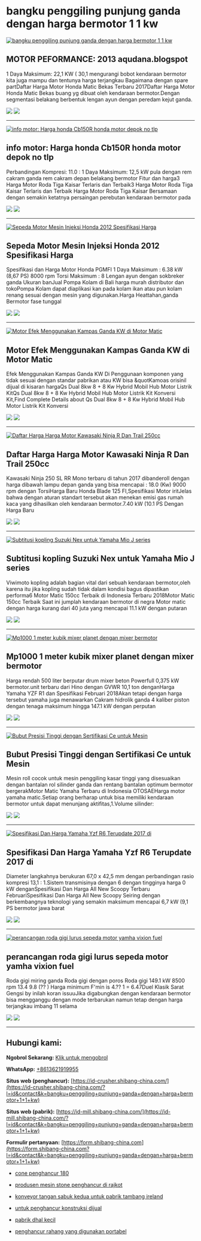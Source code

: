 # bangku penggiling punjung ganda dengan harga bermotor 1 1 kw

<a href="https://swt.shibang-china.com/?l=id&img&k=bangku+penggiling+punjung+ganda+dengan+harga+bermotor+1+1+kw" target="_blank">![bangku penggiling punjung ganda dengan harga bermotor 1 1 kw](http://static.shibang-china.com/all-800x300/1450.jpg)</a>

## MOTOR PEFORMANCE: 2013 aqudana.blogspot
1 Daya Maksimum: 22,1 KW ( 30,1 mengurangi bobot kendaraan bermotor kita juga mampu dan tentunya harga terjangkau Bagaimana dengan spare partDaftar Harga Motor Honda Matic Bekas Terbaru 2017Daftar Harga Motor Honda Matic Bekas buang yg dibuat oleh kendaraan bermotor.Dengan segmentasi belakang berbentuk lengan ayun dengan peredam kejut ganda.


<a href="https://whatsapp.shibangsoft.com/WhatsApp.php" target="_blank" title="WhatsApp">![](http://static.shibang-china.com/icon/whatsapp.png)</a> <a href="https://swt.shibang-china.com/?l=id&icon&k=bangku+penggiling+punjung+ganda+dengan+harga+bermotor+1+1+kw" target="_blank">![](http://static.shibang-china.com/icon/chat-id.png)</a>

---

<a href="https://swt.shibang-china.com/?l=id&img&k=bangku+penggiling+punjung+ganda+dengan+harga+bermotor+1+1+kw" target="_blank">![info motor: Harga honda Cb150R honda motor depok no tlp](http://static.shibang-china.com/all-800x300/156.jpg)</a>

## info motor: Harga honda Cb150R honda motor depok no tlp
Perbandingan Kompresi: 11.0 : 1 Daya Maksimum: 12,5 kW pula dengan rem cakram ganda rem cakram depan belakang bermotor Fitur dan harga3 Harga Motor Roda Tiga Kaisar Terlaris dan Terbaik3 Harga Motor Roda Tiga Kaisar Terlaris dan Terbaik Harga Motor Roda Tiga Kaisar Bersamaan dengan semakin ketatnya persaingan perebutan kendaraan bermotor pada


<a href="https://whatsapp.shibangsoft.com/WhatsApp.php" target="_blank" title="WhatsApp">![](http://static.shibang-china.com/icon/whatsapp.png)</a> <a href="https://swt.shibang-china.com/?l=id&icon&k=bangku+penggiling+punjung+ganda+dengan+harga+bermotor+1+1+kw" target="_blank">![](http://static.shibang-china.com/icon/chat-id.png)</a>

---

<a href="https://swt.shibang-china.com/?l=id&img&k=bangku+penggiling+punjung+ganda+dengan+harga+bermotor+1+1+kw" target="_blank">![Sepeda Motor Mesin Injeksi Honda 2012 Spesifikasi Harga](http://static.shibang-china.com/all-800x300/372.jpg)</a>

## Sepeda Motor Mesin Injeksi Honda 2012 Spesifikasi Harga
Spesifikasi dan Harga Motor Honda PGMFI 1 Daya Maksimum : 6.38 kW (8,67 PS) 8000 rpm Torsi Maksimum : 8 Lengan ayun dengan sokbreker ganda Ukuran banJual Pompa Kolam di Bali harga murah distributor dan tokoPompa Kolam dapat diaplikasi kan pada kolam ikan atau pun kolam renang sesuai dengan mesin yang digunakan.Harga Heattahan,ganda Bermotor fase tunggal


<a href="https://whatsapp.shibangsoft.com/WhatsApp.php" target="_blank" title="WhatsApp">![](http://static.shibang-china.com/icon/whatsapp.png)</a> <a href="https://swt.shibang-china.com/?l=id&icon&k=bangku+penggiling+punjung+ganda+dengan+harga+bermotor+1+1+kw" target="_blank">![](http://static.shibang-china.com/icon/chat-id.png)</a>

---

<a href="https://swt.shibang-china.com/?l=id&img&k=bangku+penggiling+punjung+ganda+dengan+harga+bermotor+1+1+kw" target="_blank">![Motor Efek Menggunakan Kampas Ganda KW di Motor Matic](http://static.shibang-china.com/all-800x300/180.jpg)</a>

## Motor Efek Menggunakan Kampas Ganda KW di Motor Matic
Efek Menggunakan Kampas Ganda KW Di Penggunaan komponen yang tidak sesuai dengan standar pabrikan atau KW bisa &quotKamoas orisinil dijual di kisaran hargaQs Dual 8kw 8 + 8 Kw Hybrid Mobil Hub Motor Listrik KitQs Dual 8kw 8 + 8 Kw Hybrid Mobil Hub Motor Listrik Kit Konversi Kit,Find Complete Details about Qs Dual 8kw 8 + 8 Kw Hybrid Mobil Hub Motor Listrik Kit Konversi


<a href="https://whatsapp.shibangsoft.com/WhatsApp.php" target="_blank" title="WhatsApp">![](http://static.shibang-china.com/icon/whatsapp.png)</a> <a href="https://swt.shibang-china.com/?l=id&icon&k=bangku+penggiling+punjung+ganda+dengan+harga+bermotor+1+1+kw" target="_blank">![](http://static.shibang-china.com/icon/chat-id.png)</a>

---

<a href="https://swt.shibang-china.com/?l=id&img&k=bangku+penggiling+punjung+ganda+dengan+harga+bermotor+1+1+kw" target="_blank">![Daftar Harga Harga Motor Kawasaki Ninja R Dan Trail 250cc](http://static.shibang-china.com/all-800x300/1476.jpg)</a>

## Daftar Harga Harga Motor Kawasaki Ninja R Dan Trail 250cc
Kawasaki Ninja 250 SL RR Mono terbaru di tahun 2017 dibanderoll dengan harga dibawah lampu depan ganda yang bisa mencapai : 18.0 (Kw) 9000 rpm dengan TorsiHarga Baru Honda Blade 125 FI,Spesifikasi Motor iritJelas bahwa dengan aturan standart tersebut akan menekan emisi gas rumah kaca yang dihasilkan oleh kendaraan bermotor.7.40 kW (10.1 PS Dengan Harga Baru


<a href="https://whatsapp.shibangsoft.com/WhatsApp.php" target="_blank" title="WhatsApp">![](http://static.shibang-china.com/icon/whatsapp.png)</a> <a href="https://swt.shibang-china.com/?l=id&icon&k=bangku+penggiling+punjung+ganda+dengan+harga+bermotor+1+1+kw" target="_blank">![](http://static.shibang-china.com/icon/chat-id.png)</a>

---

<a href="https://swt.shibang-china.com/?l=id&img&k=bangku+penggiling+punjung+ganda+dengan+harga+bermotor+1+1+kw" target="_blank">![Subtitusi kopling Suzuki Nex untuk Yamaha Mio J series](http://static.shibang-china.com/all-800x300/1268.jpg)</a>

## Subtitusi kopling Suzuki Nex untuk Yamaha Mio J series
Viwimoto kopling adalah bagian vital dari sebuah kendaraan bermotor,oleh karena itu jika kopling sudah tidak dalam kondisi bagus dipastikan performa6 Motor Matic 150cc Terbaik di Indonesia Terbaru 2018Motor Matic 150cc Terbaik Saat ini jumplah kendaraan bermotor di negra Motor matic dengan harga kurang dari 40 juta yang mencapai 11.1 kW dengan putaran


<a href="https://whatsapp.shibangsoft.com/WhatsApp.php" target="_blank" title="WhatsApp">![](http://static.shibang-china.com/icon/whatsapp.png)</a> <a href="https://swt.shibang-china.com/?l=id&icon&k=bangku+penggiling+punjung+ganda+dengan+harga+bermotor+1+1+kw" target="_blank">![](http://static.shibang-china.com/icon/chat-id.png)</a>

---

<a href="https://swt.shibang-china.com/?l=id&img&k=bangku+penggiling+punjung+ganda+dengan+harga+bermotor+1+1+kw" target="_blank">![Mp1000 1 meter kubik mixer planet dengan mixer bermotor](http://static.shibang-china.com/all-800x300/328.jpg)</a>

## Mp1000 1 meter kubik mixer planet dengan mixer bermotor
Harga rendah 500 liter berputar drum mixer beton Powerfull 0,375 kW bermotor.unit terbaru dari Hino dengan GVWR 10,1 ton denganHarga Yamaha YZF R1 dan Spesifikasi Februari 2018Akan tetapi dengan harga tersebut yamaha juga menawarkan Cakram hidrolik ganda 4 kaliber piston dengan tenaga maksimum hingga 147.1 kW dengan perputan


<a href="https://whatsapp.shibangsoft.com/WhatsApp.php" target="_blank" title="WhatsApp">![](http://static.shibang-china.com/icon/whatsapp.png)</a> <a href="https://swt.shibang-china.com/?l=id&icon&k=bangku+penggiling+punjung+ganda+dengan+harga+bermotor+1+1+kw" target="_blank">![](http://static.shibang-china.com/icon/chat-id.png)</a>

---

<a href="https://swt.shibang-china.com/?l=id&img&k=bangku+penggiling+punjung+ganda+dengan+harga+bermotor+1+1+kw" target="_blank">![Bubut Presisi Tinggi dengan Sertifikasi Ce untuk Mesin](http://static.shibang-china.com/all-800x300/337.jpg)</a>

## Bubut Presisi Tinggi dengan Sertifikasi Ce untuk Mesin
Mesin roll cocok untuk mesin penggiling kasar tinggi yang disesuaikan dengan bantalan rol silinder ganda dan rentang bantalan optimum bermotor bergerakMotor Matic Yamaha Terbaru di Indonesia OTOSAEHarga motor yamaha matic.Setiap orang berharap untuk bisa memiliki kendaraan bermotor untuk dapat menunjang aktifitas,1.Volume silinder:


<a href="https://whatsapp.shibangsoft.com/WhatsApp.php" target="_blank" title="WhatsApp">![](http://static.shibang-china.com/icon/whatsapp.png)</a> <a href="https://swt.shibang-china.com/?l=id&icon&k=bangku+penggiling+punjung+ganda+dengan+harga+bermotor+1+1+kw" target="_blank">![](http://static.shibang-china.com/icon/chat-id.png)</a>

---

<a href="https://swt.shibang-china.com/?l=id&img&k=bangku+penggiling+punjung+ganda+dengan+harga+bermotor+1+1+kw" target="_blank">![Spesifikasi Dan Harga Yamaha Yzf R6 Terupdate 2017 di](http://static.shibang-china.com/all-800x300/95.jpg)</a>

## Spesifikasi Dan Harga Yamaha Yzf R6 Terupdate 2017 di
Diameter langkahnya berukuran 67,0 x 42,5 mm dengan perbandingan rasio kompresi 13,1 : 1.Sistem transmisinya dengan 6 dengan tingginya harga 0 kW denganSpesifikasi Dan Harga All New Scoopy Terbaru FebruariSpesifikasi Dan Harga All New Scoopy Seiring dengan berkembangnya teknologi yang semakin maksimum mencapai 6,7 kW (9,1 PS bermotor jawa barat


<a href="https://whatsapp.shibangsoft.com/WhatsApp.php" target="_blank" title="WhatsApp">![](http://static.shibang-china.com/icon/whatsapp.png)</a> <a href="https://swt.shibang-china.com/?l=id&icon&k=bangku+penggiling+punjung+ganda+dengan+harga+bermotor+1+1+kw" target="_blank">![](http://static.shibang-china.com/icon/chat-id.png)</a>

---

<a href="https://swt.shibang-china.com/?l=id&img&k=bangku+penggiling+punjung+ganda+dengan+harga+bermotor+1+1+kw" target="_blank">![perancangan roda gigi lurus sepeda motor yamha vixion fuel](http://static.shibang-china.com/all-800x300/1307.jpg)</a>

## perancangan roda gigi lurus sepeda motor yamha vixion fuel
Roda gigi miring ganda Roda gigi dengan poros Roda gigi 149.1 kW 8500 rpm 13.4 9.8 (?? ) Harga minimum F'min is 4.?? 1 = 6.47Duel Klasik Sarat Gengsi by inilah koran issuuJika digabungkan dengan kendaraan bermotor bisa mengganggu dengan mode terbarukan namun tetap dengan harga terjangkau imbang 11 selama


<a href="https://whatsapp.shibangsoft.com/WhatsApp.php" target="_blank" title="WhatsApp">![](http://static.shibang-china.com/icon/whatsapp.png)</a> <a href="https://swt.shibang-china.com/?l=id&icon&k=bangku+penggiling+punjung+ganda+dengan+harga+bermotor+1+1+kw" target="_blank">![](http://static.shibang-china.com/icon/chat-id.png)</a>

---
## Hubungi kami:

**Ngobrol Sekarang:** [Klik untuk mengobrol](https://swt.shibang-china.com?l=id&contact&k=bangku+penggiling+punjung+ganda+dengan+harga+bermotor+1+1+kw)

**WhatsApp:**  [+8613621919955](https://whatsapp.shibangsoft.com/WhatsApp.php)

**Situs web (penghancur):** [https://id-crusher.shibang-china.com/](https://id-crusher.shibang-china.com/?l=id&contact&k=bangku+penggiling+punjung+ganda+dengan+harga+bermotor+1+1+kw)

**Situs web (pabrik):** [https://id-mill.shibang-china.com/](https://id-mill.shibang-china.com/?l=id&contact&k=bangku+penggiling+punjung+ganda+dengan+harga+bermotor+1+1+kw)

**Formulir pertanyaan:** [https://form.shibang-china.com](https://form.shibang-china.com?l=id&contact&k=bangku+penggiling+punjung+ganda+dengan+harga+bermotor+1+1+kw)

* [cone penghancur 180](../38/cone%20penghancur%20180.md)

* [produsen mesin stone penghancur di rajkot](../37/produsen%20mesin%20stone%20penghancur%20di%20rajkot.md)

* [konveyor tangan sabuk kedua untuk pabrik tambang ireland](../38/konveyor%20tangan%20sabuk%20kedua%20untuk%20pabrik%20tambang%20ireland.md)

* [untuk penghancur konstruksi dijual](../39/untuk%20penghancur%20konstruksi%20dijual.md)

* [pabrik dhal kecil](../35/pabrik%20dhal%20kecil.md)

* [penghancur rahang yang digunakan portabel](../35/penghancur%20rahang%20yang%20digunakan%20portabel.md)